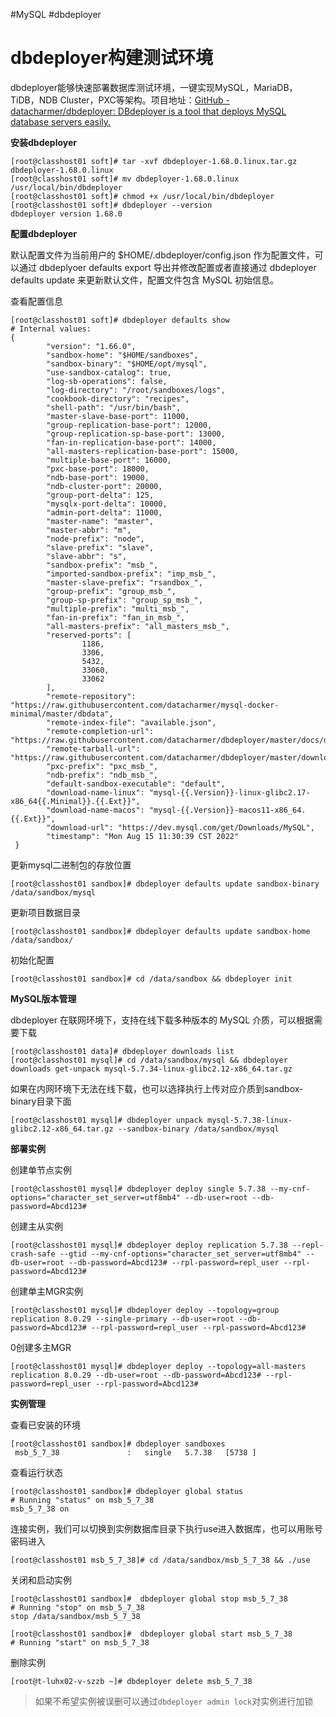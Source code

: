 #MySQL #dbdeployer
# dbdeployer构建测试环境
dbdeployer能够快速部署数据库测试环境，一键实现MySQL，MariaDB，TiDB，NDB Cluster，PXC等架构。项目地址：[GitHub - datacharmer/dbdeployer: DBdeployer is a tool that deploys MySQL database servers easily.](https://github.com/datacharmer/dbdeployer)

**安装dbdeployer**
```
[root@classhost01 soft]# tar -xvf dbdeployer-1.68.0.linux.tar.gz 
dbdeployer-1.68.0.linux
[root@classhost01 soft]# mv dbdeployer-1.68.0.linux /usr/local/bin/dbdeployer
[root@classhost01 soft]# chmod +x /usr/local/bin/dbdeployer
[root@classhost01 soft]# dbdeployer --version
dbdeployer version 1.68.0
```

**配置dbdeployer**

默认配置文件为当前用户的 $HOME/.dbdeployer/config.json 作为配置文件，可以通过 dbdeplyoer defaults export 导出并修改配置或者直接通过 dbdeployer defaults update 来更新默认文件，配置文件包含 MySQL 初始信息。

查看配置信息
```
[root@classhost01 soft]# dbdeployer defaults show
# Internal values:
{
        "version": "1.66.0",
        "sandbox-home": "$HOME/sandboxes",
        "sandbox-binary": "$HOME/opt/mysql",
        "use-sandbox-catalog": true,
        "log-sb-operations": false,
        "log-directory": "/root/sandboxes/logs",
        "cookbook-directory": "recipes",
        "shell-path": "/usr/bin/bash",
        "master-slave-base-port": 11000,
        "group-replication-base-port": 12000,
        "group-replication-sp-base-port": 13000,
        "fan-in-replication-base-port": 14000,
        "all-masters-replication-base-port": 15000,
        "multiple-base-port": 16000,
        "pxc-base-port": 18000,
        "ndb-base-port": 19000,
        "ndb-cluster-port": 20000,
        "group-port-delta": 125,
        "mysqlx-port-delta": 10000,
        "admin-port-delta": 11000,
        "master-name": "master",
        "master-abbr": "m",
        "node-prefix": "node",
        "slave-prefix": "slave",
        "slave-abbr": "s",
        "sandbox-prefix": "msb_",
        "imported-sandbox-prefix": "imp_msb_",
        "master-slave-prefix": "rsandbox_",
        "group-prefix": "group_msb_",
        "group-sp-prefix": "group_sp_msb_",
        "multiple-prefix": "multi_msb_",
        "fan-in-prefix": "fan_in_msb_",
        "all-masters-prefix": "all_masters_msb_",
        "reserved-ports": [
                1186,
                3306,
                5432,
                33060,
                33062
        ],
        "remote-repository": "https://raw.githubusercontent.com/datacharmer/mysql-docker-minimal/master/dbdata",
        "remote-index-file": "available.json",
        "remote-completion-url": "https://raw.githubusercontent.com/datacharmer/dbdeployer/master/docs/dbdeployer_completion.sh",
        "remote-tarball-url": "https://raw.githubusercontent.com/datacharmer/dbdeployer/master/downloads/tarball_list.json",
        "pxc-prefix": "pxc_msb_",
        "ndb-prefix": "ndb_msb_",
        "default-sandbox-executable": "default",
        "download-name-linux": "mysql-{{.Version}}-linux-glibc2.17-x86_64{{.Minimal}}.{{.Ext}}",
        "download-name-macos": "mysql-{{.Version}}-macos11-x86_64.{{.Ext}}",
        "download-url": "https://dev.mysql.com/get/Downloads/MySQL",
        "timestamp": "Mon Aug 15 11:30:39 CST 2022"
 }
```

更新mysql二进制包的存放位置
```
[root@classhost01 sandbox]# dbdeployer defaults update sandbox-binary /data/sandbox/mysql
```
更新项目数据目录
```
[root@classhost01 sandbox]# dbdeployer defaults update sandbox-home /data/sandbox/
```
初始化配置
```
[root@classhost01 sandbox]# cd /data/sandbox && dbdeployer init
```

**MySQL版本管理**

dbdeployer 在联网环境下，支持在线下载多种版本的 MySQL 介质，可以根据需要下载
```
[root@classhost01 data]# dbdeployer downloads list
[root@classhost01 mysql]# cd /data/sandbox/mysql && dbdeployer downloads get-unpack mysql-5.7.34-linux-glibc2.12-x86_64.tar.gz
```
如果在内网环境下无法在线下载，也可以选择执行上传对应介质到sandbox-binary目录下面
```
[root@classhost01 mysql]# dbdeployer unpack mysql-5.7.38-linux-glibc2.12-x86_64.tar.gz --sandbox-binary /data/sandbox/mysql
```
**部署实例**

创建单节点实例
```
[root@classhost01 mysql]# dbdeployer deploy single 5.7.38 --my-cnf-options="character_set_server=utf8mb4" --db-user=root --db-password=Abcd123#
```

创建主从实例
```
[root@classhost01 mysql]# dbdeployer deploy replication 5.7.38 --repl-crash-safe --gtid --my-cnf-options="character_set_server=utf8mb4" --db-user=root --db-password=Abcd123# --rpl-password=repl_user --rpl-password=Abcd123#
```

创建单主MGR实例
```
[root@classhost01 mysql]# dbdeployer deploy --topology=group replication 8.0.29 --single-primary --db-user=root --db-password=Abcd123# --rpl-password=repl_user --rpl-password=Abcd123#
```

0创建多主MGR
```
[root@classhost01 mysql]# dbdeployer deploy --topology=all-masters replication 8.0.29 --db-user=root --db-password=Abcd123# --rpl-password=repl_user --rpl-password=Abcd123#
```

**实例管理**

查看已安装的环境
```
[root@classhost01 sandbox]# dbdeployer sandboxes
 msb_5_7_38               :   single   5.7.38   [5738 ]
```

查看运行状态
```
[root@classhost01 sandbox]# dbdeployer global status
# Running "status" on msb_5_7_38
msb_5_7_38 on
```

连接实例，我们可以切换到实例数据库目录下执行use进入数据库，也可以用账号密码进入
```
[root@classhost01 msb_5_7_38]# cd /data/sandbox/msb_5_7_38 && ./use
```

关闭和启动实例
```
[root@classhost01 sandbox]#  dbdeployer global stop msb_5_7_38
# Running "stop" on msb_5_7_38
stop /data/sandbox/msb_5_7_38

[root@classhost01 sandbox]#  dbdeployer global start msb_5_7_38
# Running "start" on msb_5_7_38
```

删除实例
```
[root@t-luhx02-v-szzb ~]# dbdeployer delete msb_5_7_38
```
> 如果不希望实例被误删可以通过`dbdeployer admin lock`对实例进行加锁

